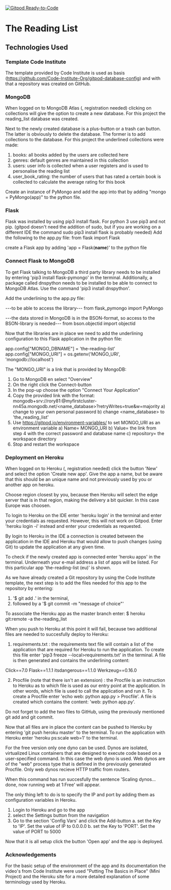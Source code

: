 [![Gitpod Ready-to-Code](https://img.shields.io/badge/Gitpod-Ready--to--Code-blue?logo=gitpod)](https://gitpod.io/#https://github.com/rory81/the_reading_list) 

# The Reading List


## Technologies Used


### Template Code Institute
The template provided by Code Institute is used as basis (https://github.com/Code-Institute-Org/gitpod-database-config)
and with that a repository was created on GitHub.

### MongoDB
When logged on to MongoDB Atlas (<link>, registration needed) clicking on collections will give
the option to create a new database. For this project the reading_list database was created.

Next to the newly created database is a plus-button or a trash can button. The latter is obviously to delete the database.
The former is to add collections to the database. For this project the underlined collections were made:
1. books: all books added by the users are collected here
2. genres: default genres are maintained in this collection
3. users: user info is collected when a user registers and is used to personalise the reading list
4. user_book_rating: the number of users that has rated a certain book is collected to calculate the average rating for this book

Create an instance of PyMongo and add the app into that by adding "mongo = PyMongo(app)" to the python file.


### Flask
Flask was installed by using pip3 install flask. For python 3 use pip3 and not pip.
(gitpod doesn't need the addition of sudo, but if you are working on a different IDE the command sudo pip3 install flask is probably needed)
Add the following to the app.py file: from flask import Flask

create a Flask app by adding 'app = Flask(__name__)' to the python file

### Connect Flask to MongoDB
To get Flask talking to MongoDB a third party library needs to be installed by entering 'pip3 install flask-pymongo' in the terminal.
Additionally, a package called dnspython needs to be installed to be able to connect to MongoDB Atlas. Use the command 'pip3 install dnspython'.

Add the underlining to the app.py file:

---to be able to access the library---
from flask_pymongo import PyMongo

---the data stored in MongoDB is in the BSON-format, so access to the BSON-library is needed---
from bson.objectid import objectid

Now that the libraries are in place we need to add the underlining configuration to this Flask application in the python file:

app.config["MONGO_DBNAME"] = 'the-reading-list'
app.config["MONGO_URI"] = os.getenv('MONGO_URI', 'mongodb://localhost')

The "MONGO_URI" is a link that is provided by MongoDB:
1. Go to MongoDB en select "Overview"
2. On the right click the Connect-button
3. In the pop-up choose the option "Connect Your Application"
4. Copy the provided link with the format: mongodb+srv://rory81:<password>@myfirstcluster-nn45a.mongodb.net/<name_database>?retryWrites=true&w=majority
    a) change <password> to your own personal password
    b) change <name_database> to 'the_reading_list'
5. Use https://gitpod.io/environment-variables/ to set MONGO_URI as an environment variable
    a) Name= MONGO_URI
    b) Value= the link from step 4 with the correct password and database name
    c) repository= the workspace directory
6. Stop and restart the workspace





### Deployment on Heroku
When logged on to Heroku (<link>, registration needed) click the button 'New' and select the option 'Create new app'.
Give the app a name, but be aware that this should be an unique name and not previously used by you or another app on heroku.

Choose region closest by you, because then Heroku will select the edge server that is in that region, making the delivery a bit quicker.
In this case Europe was choosen.

To login to Heroku on the IDE enter 'heroku login' in the terminal and enter your credentials as requested.
However, this will not work on Gitpod. Enter 'heroku login -i' instead and enter your credentials as requested.

By login to Heroku in the IDE a connection is created between the application in the IDE and Heroku 
that would allow to push changes (using Git) to update the application at any given time.

To check if the newly created app is connected enter 'heroku apps' in the terminal. Underneath your e-mail address a list of apps will be listed.
For this particular app 'the-reading-list (eu)' is shown.

As we have already created a Git repository by using the Code Institute template, 
the next step is to add the files needed for this app to the repository by entering:
1. '$ git add .' in the terminal,
2. followed by a '$ git commit -m "message of choice"'

To associate the Heroku app as the master branch enter:
$ heroku git:remote -a the-reading_list

When you push to Heroku at this point it will fail, because two additional files are needed to succesfully deploy to Heroku:
1. requirements.txt : the requirements text file will contain a list of the application that are required for Heroku to run the application.
To create this file enter 'pip3 freeze --local>requirements.txt' in the terminal. A file is then generated and contains the underlining content:

Click==7.0
Flask==1.1.1
itsdangerous==1.1.0
Werkzeug==0.16.0

2. Procfile (note that there isn't an extension) : the Procfile is an instruction to Heroku as to which file is used as our entry point at the application.
In other words, which file is used to call the application and run it. To create a Procfile enter 'echo web: python app.py > Procfile'.
A file is created which contains the content: 'web: python app.py'.

Do not forget to add the two files to GitHub, using the previously mentioned git add and git commit.

Now that all files are in place the content can be pushed to Heroku by entering 'git push heroku master' to the terminal.
To run the application with Heroku enter 'heroku ps:scale web=1' to the terminal. 

For the free version only one dyno can be used. 
Dynos are isolated, virtualized Linux containers that are designed to execute code based on a user-specified command.
In this case the web dyno is used. Web dynos are of the "web" process type that is defined in the previously generated Procfile. Only web dynos recieve HTTP traffic from routers.

When this command has run succesfully the sentence 'Scaling dynos... done, now running web at 1:Free' will appear.

The only thing left to do is to specify the IP and port by adding them as configuration variables in Heroku.
1. Login to Heroku and go to the app
2. select the Settings button from the navigation
3. Go to the section 'Config Vars' and click the Add-button
    a. set the Key to 'IP'. Set the value of IP to 0.0.0.0
    b. set the Key to 'PORT'. Set the value of PORT to 5000

Now that it is all setup click the button 'Open app' and the app is deployed.



### Acknowledgements
For the basic setup of the environment of the app and its documentation the video's from Code Institute were used "Putting The Basics in Place" (Mini Project)
and the Heroku site for a more detailed explanation of some terminology used by Heroku.